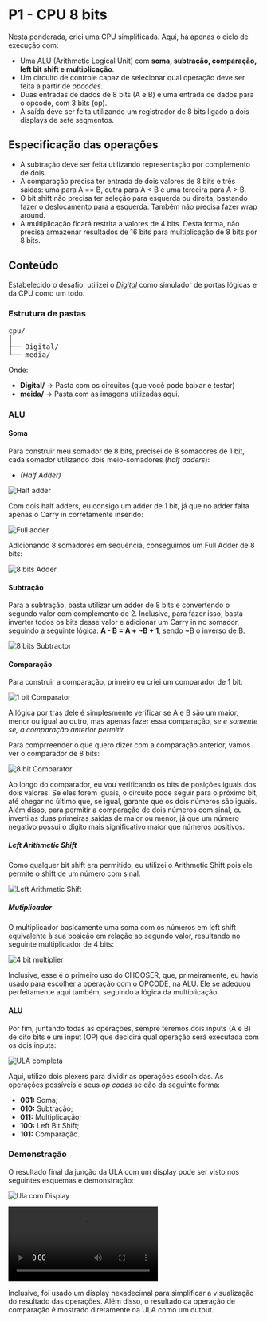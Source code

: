 # P1 - CPU 8 bits

Nesta ponderada, criei uma CPU simplificada. Aqui, há apenas o ciclo de execução com:

- Uma ALU (Arithmetic Logical Unit) com **soma, subtração, comparação, left bit shift e multiplicação**.
- Um circuito de controle capaz de selecionar qual operação deve ser feita a partir de _opcodes_.
- Duas entradas de dados de 8 bits (A e B) e uma entrada de dados para o opcode, com 3 bits (op).
- A saída deve ser feita utilizando um registrador de 8 bits ligado a dois displays de sete segmentos.

## Especificação das operações

- A subtração deve ser feita utilizando representação por complemento de dois.
- A comparação precisa ter entrada de dois valores de 8 bits e três saídas: uma para A == B, outra para A < B e uma terceira para A > B.
- O bit shift não precisa ter seleção para esquerda ou direita, bastando fazer o deslocamento para a esquerda. Também não precisa fazer wrap around.
- A multiplicação ficará restrita a valores de 4 bits. Desta forma, não precisa armazenar resultados de 16 bits para multiplicação de 8 bits por 8 bits.

## Conteúdo

Estabelecido o desafio, utilizei o [_Digital_](https://github.com/hneemann/Digital?tab=readme-ov-file) como simulador de portas lógicas e da CPU como um todo.

### Estrutura de pastas

<pre>
cpu/
│
├── Digital/
└── media/
</pre>

Onde:

- **Digital/** -> Pasta com os circuitos (que você pode baixar e testar)
- **meida/** -> Pasta com as imagens utilizadas aqui.

### ALU

#### Soma

Para construir meu somador de 8 bits, precisei de 8 somadores de 1 bit, cada somador utilizando dois meio-somadores (_half adders_):

- _(Half Adder)_

![Half adder](./Media/Base/HF.png)

Com dois half adders, eu consigo um adder de 1 bit, já que no adder falta apenas o Carry in corretamente inserido:

![Full adder](./Media/Base/AD.png)

Adicionando 8 somadores em sequência, conseguimos um Full Adder de 8 bits:

![8 bits Adder](./Media/8bit-AD.png)

#### Subtração

Para a subtração, basta utilizar um adder de 8 bits e convertendo o segundo valor com complemento de 2. Inclusive, para fazer isso, basta inverter todos os bits desse valor e adicionar um Carry in no somador, seguindo a seguinte lógica: **A - B = A + ~B + 1**, sendo ~B o inverso de B.

![8 bits Subtractor](./Media/8bit-DIFF.png)

#### Comparação

Para construir a comparação, primeiro eu criei um comparador de 1 bit:

![1 bit Comparator](./Media/Base/COMP.png)

A lógica por trás dele é simplesmente verificar se A e B são um maior, menor ou igual ao outro, mas apenas fazer essa comparação, _se e somente se, a comparação anterior permitir._

Para comprreender o que quero dizer com a comparação anterior, vamos ver o comparador de 8 bits:

![8 bit Comparator](./Media/8bit-COMP.png)

Ao longo do comparador, eu vou verificando os bits de posições iguais dos dois valores. Se eles forem iguais, o circuito pode seguir para o próximo bit, até chegar no último que, se igual, garante que os dois números são iguais. Além disso, para permitir a comparação de dois números com sinal, eu inverti as duas primeiras saídas de maior ou menor, já que um número negativo possui o dígito mais significativo maior que números positivos.

##### Left Arithmetic Shift

Como qualquer bit shift era permitido, eu utilizei o Arithmetic Shift pois ele permite o shift de um número com sinal.

![Left Arithmetic Shift](./Media/8bit-LShift.png)

##### Mutiplicador

O multiplicador basicamente uma soma com os números em left shift equivalente à sua posição em relação ao segundo valor, resultando no seguinte multiplicador de 4 bits:

![4 bit multiplier](./Media/4bit-MULT.png)

Inclusive, esse é o primeiro uso do CHOOSER, que, primeiramente, eu havia usado para escolher a operação com o OPCODE, na ALU. Ele se adequou perfeitamente aqui também, seguindo a lógica da multiplicação.


#### ALU

Por fim, juntando todas as operações, sempre teremos dois inputs (A e B) de oito bits e um input (OP) que decidirá qual operação será executada com os dois inputs:

![ULA completa](./Media/8bit-ULA.png)

Aqui, utilizo dois plexers para dividir as operações escolhidas. As operações possíveis e seus _op codes_ se dão da seguinte forma:

- **001:** Soma;
- **010:** Subtração;
- **011:** Multiplicação;
- **100:** Left Bit Shift;
- **101:** Comparação.

### Demonstração

O resultado final da junção da ULA com um display pode ser visto nos seguintes esquemas e demonstração:

![Ula com Display](./Media/Display.png)

![Demonstração das operações](./demonstração.webm)

Inclusive, foi usado um display hexadecimal para simplificar a visualização do resultado das operações. Além disso, o resultado da operação de comparação é mostrado diretamente na ULA como um output.
